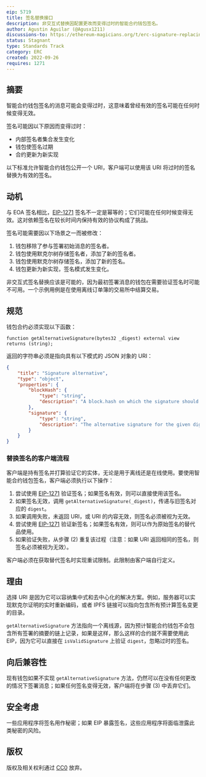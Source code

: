```yaml
---
eip: 5719
title: 签名替换接口
description: 非交互式替换因配置更改而变得过时的智能合约钱包签名。
author: Agustin Aguilar (@Agusx1211)
discussions-to: https://ethereum-magicians.org/t/erc-signature-replacing-for-smart-contract-wallets/11059
status: Stagnant
type: Standards Track
category: ERC
created: 2022-09-26
requires: 1271
---
```


## 摘要

智能合约钱包签名的消息可能会变得过时，这意味着曾经有效的签名可能在任何时候变得无效。

签名可能因以下原因而变得过时：

* 内部签名者集合发生变化
* 钱包使签名过期
* 合约更新为新实现

以下标准允许智能合约钱包公开一个 URI，客户端可以使用该 URI 将过时的签名替换为有效的签名。

## 动机

与 EOA 签名相比，[EIP-1271](./eip-1271.md) 签名不一定是幂等的；它们可能在任何时候变得无效。这对依赖签名在较长时间内保持有效的协议构成了挑战。

签名可能需要因以下场景之一而被修改：

1. 钱包移除了参与签署初始消息的签名者。
2. 钱包使用默克尔树存储签名者，添加了新的签名者。
3. 钱包使用默克尔树存储签名，添加了新的签名。
4. 钱包更新为新实现，签名模式发生变化。

非交互式签名替换应该是可能的，因为最初签署消息的钱包在需要验证签名时可能不可用。一个示例用例是在使用离线订单簿的交易所中结算交易。

## 规范

钱包合约必须实现以下函数：

```solidity
function getAlternativeSignature(bytes32 _digest) external view returns (string);
```

返回的字符串必须是指向具有以下模式的 JSON 对象的 URI：

```json
{
    "title": "Signature alternative",
    "type": "object",
    "properties": {
        "blockHash": {
            "type": "string",
            "description": "A block.hash on which the signature should be valid."
        },
        "signature": {
            "type": "string",
            "description": "The alternative signature for the given digest."
        }
    }
}
```

### 替换签名的客户端流程

客户端是持有签名并打算验证它的实体，无论是用于离线还是在线使用。要使用智能合约钱包签名，客户端必须执行以下操作：

1) 尝试使用 [EIP-1271](./eip-1271.md) 验证签名；如果签名有效，则可以直接使用该签名。
2) 如果签名无效，调用 `getAlternativeSignature(_digest)`，传递与旧签名对应的 `digest`。
3) 如果调用失败，未返回 URI，或 URI 的内容无效，则签名必须被视为无效。
4) 尝试使用 [EIP-1271](./eip-1271.md) 验证新签名；如果签名有效，则可以作为原始签名的替代品使用。
5) 如果验证失败，从步骤 (2) 重复该过程（注意：如果 URI 返回相同的签名，则签名必须被视为无效）。

客户端必须在获取替代签名时实现重试限制。此限制由客户端自行定义。

## 理由

选择 URI 是因为它可以容纳集中式和去中心化的解决方案。例如，服务器可以实现默克尔证明的实时重新编码，或者 IPFS 链接可以指向包含所有预计算签名变更的目录。

`getAlternativeSignature` 方法指向一个离线源，因为预计智能合约钱包不会包含所有签署的摘要的链上记录，如果是这样，那么这样的合约就不需要使用此 EIP，因为它可以直接在 `isValidSignature` 上验证 `digest`，忽略过时的签名。

## 向后兼容性

现有钱包如果不实现 `getAlternativeSignature` 方法，仍然可以在没有任何更改的情况下签署消息；如果任何签名变得无效，客户端将在步骤 (3) 中丢弃它们。

## 安全考虑

一些应用程序将签名用作秘密；如果 EIP 暴露签名，这些应用程序将面临泄露此类秘密的风险。

## 版权

版权及相关权利通过 [CC0](../LICENSE.md) 放弃。